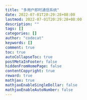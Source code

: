```yaml
---
title: "多用户即时通信系统"
date: 2022-07-01T20:29:28+08:00
lastmod: 2022-07-01T20:29:28+08:00
description: ""
tags: []
categories: []
author: "codecat"
keywords: []
comment: true
toc: true
autoCollapseToc: true
postMetaInFooter: false
hiddenFromHomePage: false
contentCopyright: true
reward: true
mathjax: true
mathjaxEnableSingleDollar: false
mathjaxEnableAutoNumber: false
---
```


